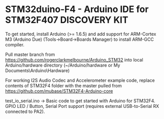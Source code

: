 # STM32duino-F4 - Arduino IDE for STM32F407 DISCOVERY KIT

To get started, install Arduino (>= 1.6.5) and add support for ARM-Cortex M3 (Arduino Due) (Tools->Board->Boards Manager) to install ARM-GCC compiler. 

Pull master branch from https://github.com/rogerclarkmelbourne/Arduino_STM32 into local Arduino/hardware directory (~/Arduino/hardware or My Documents\Arduino\Hardware)

For working I2S Audio Codec and Accelerometer example code, replace contents of STM32F4 folder with the master pulled from https://github.com/mubase/STM32F4-Arduino-core

test_io_serial.ino -> Basic code to get started with Arduino for STM32F4. GPIO LED / Button, Serial Port support (requires external USB-to-Serial RX connected to PA2).






